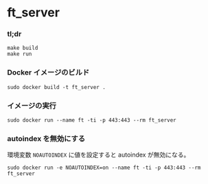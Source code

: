 ft_server
=========

### tl;dr

```
make build
make run
```

### Docker イメージのビルド

```
sudo docker build -t ft_server .
```

### イメージの実行

```
sudo docker run --name ft -ti -p 443:443 --rm ft_server
```

### autoindex を無効にする

環境変数 `NOAUTOINDEX` に値を設定すると autoindex が無効になる。

```
sudo docker run -e NOAUTOINDEX=on --name ft -ti -p 443:443 --rm ft_server
```
